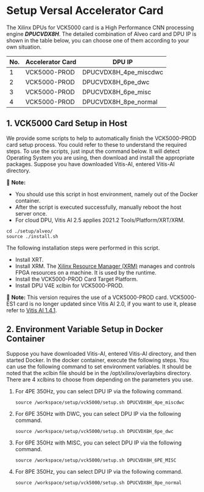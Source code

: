 # Setup Versal Accelerator Card

The Xilinx DPUs for VCK5000 card is a High Performance CNN processing engine ***DPUCVDX8H***.  The detailed combination of Alveo card and DPU IP is shown in the table below, you can choose one of them according to your own situation.

| No\. | Accelerator Card | DPU IP |
| ---- | ---- | ----   |
| 1 | VCK5000-PROD | DPUCVDX8H_4pe_miscdwc     |
| 2 | VCK5000-PROD | DPUCVDX8H_6pe_dwc  |
| 3 | VCK5000-PROD | DPUCVDX8H_6pe_misc |
| 4 | VCK5000-PROD | DPUCVDX8H_8pe_normal     |

## 1. VCK5000 Card Setup in Host

We provide some scripts to help to automatically finish the VCK5000-PROD card setup process. You could refer to these to understand the required steps. To use the scripts, just input the command below. It will detect Operating System you are using, then download and install the appropriate packages. Suppose you have downloaded Vitis-AI, entered Vitis-AI directory.

:pushpin: **Note:** 
* You should use this script in host environment, namely out of the Docker container.
* After the script is executed successfully, manually reboot the host server once.
* For cloud DPU, Vitis AI 2.5 applies 2021.2 Tools/Platform/XRT/XRM.

~~~
cd ./setup/alveo/
source ./install.sh
~~~

The following installation steps were performed in this script.

* Install XRT.
* Install XRM. The [Xilinx Resource Manager (XRM)](https://github.com/Xilinx/XRM/) manages and controls FPGA resources on a machine. It is used by the runtime.
* Install the VCK5000-PROD Card Target Platform.
* Install DPU V4E xclbin for VCK5000-PROD.

:pushpin: **Note:** This version requires the use of a VCK5000-PROD card. VCK5000-ES1 card is no longer updated since Vitis AI 2.0, if you want to use it, please refer to [Vitis AI 1.4.1](https://github.com/Xilinx/Vitis-AI/tree/v1.4.1).

## 2. Environment Variable Setup in Docker Container

Suppose you have downloaded Vitis-AI, entered Vitis-AI directory, and then started Docker. In the docker container, execute the following steps. You can use the following command to set environment variables. It should be noted that the xclbin file should be in the /opt/xilinx/overlaybins directory. There are 4 xclbins to choose from depending on the parameters you use.

1. For 4PE 350Hz, you can select DPU IP via the following command.
    ```
    source /workspace/setup/vck5000/setup.sh DPUCVDX8H_4pe_miscdwc
    ```

2. For 6PE 350Hz with DWC, you can select DPU IP via the following command.
    ```
    source /workspace/setup/vck5000/setup.sh DPUCVDX8H_6pe_dwc
    ```

3. For 6PE 350Hz with MISC, you can select DPU IP via the following command.
    ```
    source /workspace/setup/vck5000/setup.sh DPUCVDX8H_6PE_MISC
    ```

2. For 8PE 350Hz, you can select DPU IP via the following command.
    ```
    source /workspace/setup/vck5000/setup.sh DPUCVDX8H_8pe_normal
    ```
